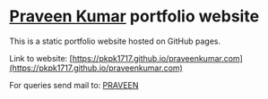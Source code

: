 # [Praveen Kumar](https://pkpk1717.github.io/praveenkumar.com) portfolio website

This is a static portfolio website hosted on GitHub pages. 

Link to website: [https://pkpk1717.github.io/praveenkumar.com](https://pkpk1717.github.io/praveenkumar.com)

For queries send mail to: [PRAVEEN](mailto:inbox.praveen.kumar17@gmail.com)